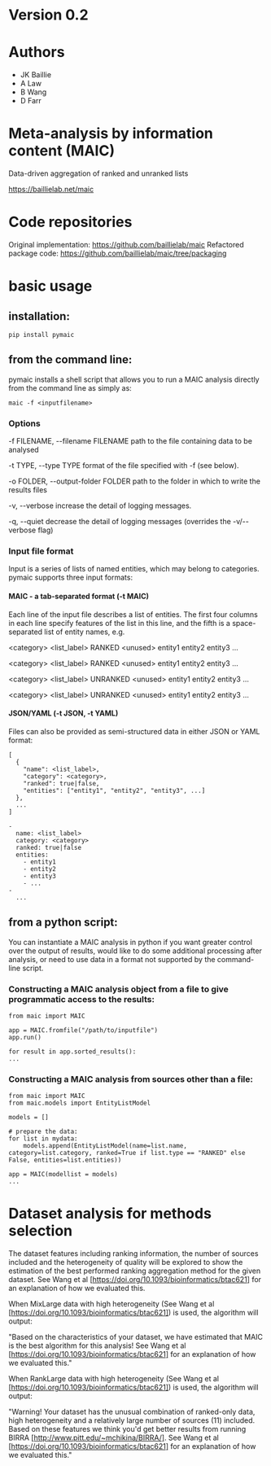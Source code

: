 # Version 0.2

# Authors
- JK Baillie
- A Law
- B Wang
- D Farr

# Meta-analysis by information content (MAIC)
Data-driven aggregation of ranked and unranked lists

https://baillielab.net/maic

# Code repositories

Original implementation: https://github.com/baillielab/maic
Refactored package code: https://github.com/baillielab/maic/tree/packaging

# basic usage

## installation:

`pip install pymaic`

## from the command line:

pymaic installs a shell script that allows you to run a MAIC analysis directly from the command line as simply as:

`maic -f <inputfilename>`

### Options

-f FILENAME, --filename FILENAME
                      path to the file containing data to be analysed

-t TYPE, --type TYPE
                      format of the file specified with -f (see below).

-o FOLDER, --output-folder FOLDER
                      path to the folder in which to write the results files

-v, --verbose         increase the detail of logging messages.

-q, --quiet           decrease the detail of logging messages (overrides the
                      -v/--verbose flag)


### Input file format

Input is a series of lists of named entities, which may belong to categories. 
pymaic supports three input formats: 

#### MAIC - a tab-separated format (-t MAIC)

Each line of the input file describes a list of entities. The first four columns in each line specify features of the list in this line, and the fifth is a space-separated list of entity names, e.g.

\<category>	<list_label>	RANKED	\<unused>	entity1	entity2	entity3	...

\<category>	<list_label>	RANKED	\<unused>	entity1	entity2	entity3	...

\<category>	<list_label>	UNRANKED	\<unused>	entity1	entity2	entity3	...

\<category>	<list_label>	UNRANKED	\<unused>	entity1	entity2	entity3	...

#### JSON/YAML (-t JSON, -t YAML)

Files can also be provided as semi-structured data in either JSON or YAML format:

```{json}
[
  {
    "name": <list_label>,
    "category": <category>,
    "ranked": true|false,
    "entities": ["entity1", "entity2", "entity3", ...]
  },
  ...
]
```

```{yaml}
-
  name: <list_label>
  category: <category>
  ranked: true|false
  entities:
    - entity1
    - entity2
    - entity3
    - ...
-
  ...
```

## from a python script:

You can instantiate a MAIC analysis in python if you want greater control over the output of results, would like to do some additional processing after analysis, or need to use data in a format not supported by the command-line script.

### Constructing a MAIC analysis object from a file to give programmatic access to the results:

```{python}
from maic import MAIC

app = MAIC.fromfile("/path/to/inputfile")
app.run()

for result in app.sorted_results():
...

```

### Constructing a MAIC analysis from sources other than a file:

```{python}
from maic import MAIC
from maic.models import EntityListModel

models = []

# prepare the data:
for list in mydata:
    models.append(EntityListModel(name=list.name, category=list.category, ranked=True if list.type == "RANKED" else False, entities=list.entities))

app = MAIC(modellist = models)
...

```

# Dataset analysis for methods selection
  
The dataset features including ranking information, the number of sources included and the heterogeneity of quality will be explored to show the estimation of the best performed ranking aggregation method for the given dataset. See Wang et al [https://doi.org/10.1093/bioinformatics/btac621] for an explanation of how we evaluated this. 

  When MixLarge data with high heterogeneity (See Wang et al [https://doi.org/10.1093/bioinformatics/btac621]) is used, the algorithm will output:
  
  "Based on the characteristics of your dataset, we have estimated that MAIC is the best algorithm for this analysis! See Wang et al [https://doi.org/10.1093/bioinformatics/btac621] for an explanation of how we evaluated this."

  When RankLarge data with high heterogeneity (See Wang et al [https://doi.org/10.1093/bioinformatics/btac621]) is used, the algorithm will output:
  
  "Warning! Your dataset has the unusual combination of ranked-only data, high heterogeneity and a relatively large number of sources (11) included. Based on these features we think you'd get better results from running BIRRA [http://www.pitt.edu/~mchikina/BIRRA/]. See Wang et al [https://doi.org/10.1093/bioinformatics/btac621] for an explanation of how we evaluated this."
